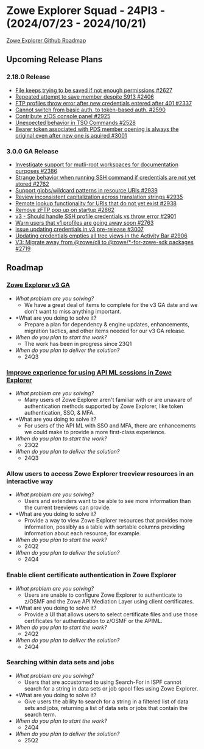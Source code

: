 # Zowe Explorer Squad - 24PI3 - (2024/07/23 - 2024/10/21)

[Zowe Explorer Github Roadmap](https://github.com/orgs/zowe/projects/15/views/9)

## Upcoming Release Plans 

### 2.18.0 Release

- [File keeps trying to be saved if not enough permissions #2627](https://github.com/zowe/zowe-explorer-vscode/issues/2627) 
- [Repeated attempt to save member despite S913 #2406](https://github.com/zowe/zowe-explorer-vscode/issues/2406)
- [FTP profiles throw error after new credentials entered after 401 #2337](https://github.com/zowe/zowe-explorer-vscode/issues/2337)  
- [Cannot switch from basic auth. to token-based auth. #2590](https://github.com/zowe/vscode-extension-for-zowe/issues/2590)
- [Contribute z/OS console panel #2925](https://github.com/zowe/zowe-explorer-vscode/pull/2925)
- [Unexpected behavior in TSO Commands #2528](https://github.com/zowe/zowe-explorer-vscode/issues/2528)
- [Bearer token associated with PDS member opening is always the original even after new one is aquired #3001](https://github.com/zowe/zowe-explorer-vscode/issues/3001)

### 3.0.0 GA Release

- [Investigate support for mutli-root workspaces for documentation purposes #2386](https://github.com/zowe/zowe-explorer-vscode/issues/2386)
- [Strange behavior when running SSH command if credentials are not yet stored #2762](https://github.com/zowe/zowe-explorer-vscode/issues/2762)
- [Support globs/wildcard patterns in resource URIs #2939](https://github.com/zowe/zowe-explorer-vscode/issues/2939)
- [Review inconsistent capitalization across translation strings #2935](https://github.com/zowe/zowe-explorer-vscode/issues/2935)
- [Remote lookup functionality for URIs that do not yet exist #2938](https://github.com/zowe/zowe-explorer-vscode/issues/2938)
- [Remove zFTP pop up on startup #2862](https://github.com/zowe/zowe-explorer-vscode/issues/2862)
- [v3 - Should handle SSH profile credentials vs throw error #2901](https://github.com/zowe/zowe-explorer-vscode/issues/2901)
- [Warn users that v1 profiles are going away soon #2763](https://github.com/zowe/zowe-explorer-vscode/issues/2763)
- [issue updating credentials in v3 pre-release #3007](https://github.com/zowe/zowe-explorer-vscode/issues/3007)
- [Updating credentials empties all tree views in the Activity Bar #2906](https://github.com/zowe/zowe-explorer-vscode/issues/2906)
- [V3: Migrate away from @zowe/cli to @zowe/*-for-zowe-sdk packages #2719](https://github.com/zowe/zowe-explorer-vscode/issues/2719)



## Roadmap

### [Zowe Explorer v3 GA](https://github.com/zowe/zowe-explorer-vscode/milestone/119)

- *What problem are you solving?*
  -  We have a great deal of items to complete for the v3 GA date and we don't want to miss anything important.
- *What are you doing to solve it?
  - Prepare a plan for dependency & engine updates, enhancements, migration tactics, and other items needed for our v3 GA release.
- *When do you plan to start the work?*
  - The work has been in progress since 23Q1
- *When do you plan to deliver the solution?*
  - 24Q3
 
### [Improve experience for using API ML sessions in Zowe Explorer](https://github.com/zowe/vscode-extension-for-zowe/issues/2252)

- *What problem are you solving?*
  - Many users of Zowe Explorer aren't familiar with or are unaware of authentication methods supported by Zowe Explorer, like token authentication, SSO, & MFA. 
- *What are you doing to solve it?
  - For users of the API ML with SSO and MFA, there are enhancements we could make to provide a more first-class experience.
- *When do you plan to start the work?*
  - 23Q2
- *When do you plan to deliver the solution?*
  - 24Q3
 
### Allow users to access Zowe Explorer treeview resources in an interactive way

- *What problem are you solving?*
  - Users and extenders want to be able to see more information than the current treeviews can provide.
- *What are you doing to solve it?
  - Provide a way to view Zowe Explorer resources that provides more information, possibly as a table with sortable columns providing information about each resource, for example.
- *When do you plan to start the work?*
  - 24Q2
- *When do you plan to deliver the solution?*
  - 24Q4

### Enable client certificate authentication in Zowe Explorer

- *What problem are you solving?*
  - Users are unable to configure Zowe Explorer to authenticate to z/OSMF and the Zowe API Mediation Layer using client certificates.
- *What are you doing to solve it?
  - Provide a UI that allows users to select certificate files and use those certificates for authentication to z/OSMF or the APIML.
- *When do you plan to start the work?*
  - 24Q2
- *When do you plan to deliver the solution?*
  - 24Q4

### Searching within data sets and jobs

- *What problem are you solving?*
  - Users that are accustomed to using Search-For in ISPF cannot search for a string in data sets or job spool files using Zowe Explorer.
- *What are you doing to solve it?
  - Give users the ability to search for a string in a filtered list of data sets and jobs, returning a list of data sets or jobs that contain the search term.
- *When do you plan to start the work?*
  - 24Q4
- *When do you plan to deliver the solution?*
  - 25Q2
